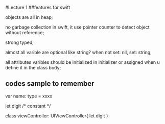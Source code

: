 #Lecture 1
##features for swift

objects are all in heap;

no garbage collection in swift, it use pointer counter to detect object without reference;

strong typed;

almost all varible are optional like string?  when not set: nil, set: string;

all attributes varibles should be initialized in initializer or assigned when u define it in the class body;


## codes sample to remember

var name: type = xxxx

let digit  /*  constant */

class viewController: UIViewController{
    let digit 
}
